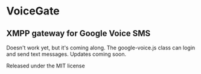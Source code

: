 # VoiceGate
## XMPP gateway for Google Voice SMS

Doesn't work yet, but it's coming along. The google-voice.js class can login and send text messages. Updates coming soon.

Released under the MIT license
